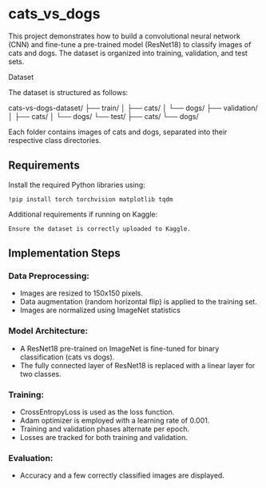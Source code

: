 # cats_vs_dogs

This project demonstrates how to build a convolutional neural network (CNN) and fine-tune a pre-trained model (ResNet18) to classify images of cats and dogs. The dataset is organized into training, validation, and test sets.

Dataset

The dataset is structured as follows:

cats-vs-dogs-dataset/
├── train/
│   ├── cats/
│   └── dogs/
├── validation/
│   ├── cats/
│   └── dogs/
└── test/
    ├── cats/
    └── dogs/

Each folder contains images of cats and dogs, separated into their respective class directories.


## Requirements

Install the required Python libraries using:

    !pip install torch torchvision matplotlib tqdm

Additional requirements if running on Kaggle:

    Ensure the dataset is correctly uploaded to Kaggle.

    

## Implementation Steps

### Data Preprocessing:

  - Images are resized to 150x150 pixels.
  - Data augmentation (random horizontal flip) is applied to the training set.
  - Images are normalized using ImageNet statistics

### Model Architecture:

  - A ResNet18 pre-trained on ImageNet is fine-tuned for binary classification (cats vs dogs).
  - The fully connected layer of ResNet18 is replaced with a linear layer for two classes.

### Training:

  - CrossEntropyLoss is used as the loss function.
  - Adam optimizer is employed with a learning rate of 0.001.
  - Training and validation phases alternate per epoch.
  - Losses are tracked for both training and validation.

### Evaluation:

  - Accuracy and a few correctly classified images are displayed.


